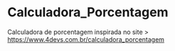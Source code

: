 # Calculadora_Porcentagem
Calculadora de porcentagem inspirada no site > https://www.4devs.com.br/calculadora_porcentagem
